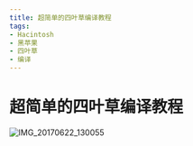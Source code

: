 ```yaml
---
title: 超简单的四叶草编译教程
tags:
- Hacintosh
- 黑苹果
- 四叶草
- 编译
---
```

# 超简单的四叶草编译教程

![IMG_20170622_130055](/images/IMG_20170622_130055-1.jpg)



